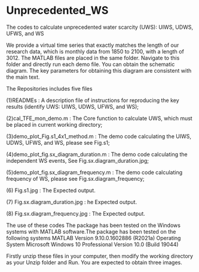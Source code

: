 # Unprecedented_WS
The codes to calculate unprecedented water scarcity (UWS): UIWS, UDWS, UFWS, and WS

We provide a virtual time series that exactly matches the length of our research data, which is monthly data from 1850 to 2100, with a length of 3012. The MATLAB files are placed in the same folder. Navigate to this folder and directly run each demo file. You can obtain the schematic diagram. The key parameters for obtaining this diagram are consistent with the main text.


The Repositories includes five files

(1)READMEs :   A description file of instructions for reproducing the key results (identify UWS: UIWS, UDWS, UFWS, and WS);

(2)cal_TFE_mon_demo.m :   The Core function to calculate UWS, which must be placed in current working directory;

(3)demo_plot_Fig.s1_4x1_method.m :  The demo code calculating the UIWS, UDWS, UFWS, and WS, please see Fig.s1;

(4)demo_plot_fig.sx_diagram_duration.m :  The demo code calculating the independent WS events, See Fig.sx.diagram_duration.jpg;

(5)demo_plot_fig.sx_diagram_frequency.m : The demo code calculating frequency of WS, please see Fig.sx.diagram_frequency;

(6) Fig.s1.jpg :  The Expected output.

(7) Fig.sx.diagram_duration.jpg :  he Expected output.

(8) Fig.sx.diagram_frequency.jpg :  The Expected output.

The use of these codes The package has been tested on the Windows systems with MATLAB software.The package has been tested on the following systems MATLAB Version 9.10.0.1602886 (R2021a) Operating System Microsoft Windows 10 Professional Version 10.0 (Build 19044)

Firstly unzip these files in your computer, then modify the working directory as your Unzip folder and Run. You are expected to obtain three images.

